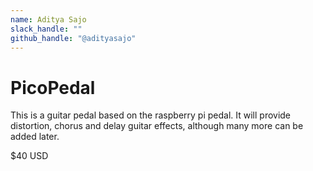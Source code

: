 ```yaml
---
name: Aditya Sajo
slack_handle: ""
github_handle: "@adityasajo"
---
```


# PicoPedal

<!-- Describe your board in 2-3 sentences. What are you making? What will it do? -->
This is a guitar pedal based on the raspberry pi pedal. It will provide distortion, chorus and delay guitar effects, although many more can be added later.

<!-- How much is it going to cost? -->
$40 USD

<!-- Tell us a little bit about your design process. What were some challenges? What helped? ***Totally optional*** -->
